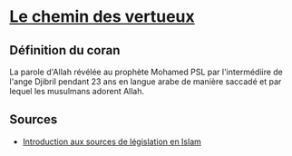 # [Le chemin des vertueux](readme.md)

## Définition du coran

La parole d'Allah révélée au prophète Mohamed PSL par l'intermédiire de l'ange Djibril pendant 23 ans en langue arabe de manière saccadé et par lequel les musulmans adorent Allah.  

## Sources

* [Introduction aux sources de législation en Islam](https://www.youtube.com/watch?v=3feGUfPAQAI&list=TLPQMzAwNDIwMjORtJ7rjhAI-A&index=3)
